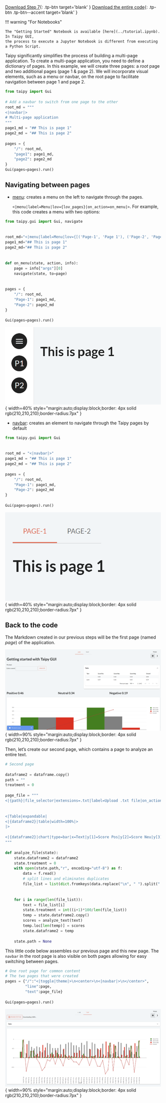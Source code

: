 [Download Step 7](./../src/step_07.py){: .tp-btn target='blank' }
[Download the entire code](./../src/src.zip){: .tp-btn .tp-btn--accent target='blank' }

!!! warning "For Notebooks"

    The "Getting Started" Notebook is available [here](../tutorial.ipynb). In Taipy GUI,
    the process to execute a Jupyter Notebook is different from executing a Python Script.


Taipy significantly simplifies the process of building a multi-page application. To create a
multi-page application, you need to define a dictionary of pages. In this example, we will
create three pages: a *root* page and two additional pages (page 1 & page 2). We will incorporate
visual elements, such as a menu or navbar, on the root page to facilitate navigation between
page 1 and page 2.


```python
from taipy import Gui

# Add a navbar to switch from one page to the other
root_md = """
<|navbar|>
# Multi-page application
"""
page1_md = "## This is page 1"
page2_md = "## This is page 2"

pages = {
    "/": root_md,
    "page1": page1_md,
    "page2": page2_md
}
Gui(pages=pages).run()
```

## Navigating between pages

- [menu](../../../../manuals/gui/viselements/menu.md): creates a menu on the left to navigate
    through the pages.

    `<|menu|label=Menu|lov={lov_pages}|on_action=on_menu|>`. For example, this code creates a menu
    with two options:

```python
from taipy.gui import Gui, navigate


root_md="<|menu|label=Menu|lov={[('Page-1', 'Page 1'), ('Page-2', 'Page 2')]}|on_action=on_menu|>"
page1_md="## This is page 1"
page2_md="## This is page 2"


def on_menu(state, action, info):
    page = info["args"][0]
    navigate(state, to=page)


pages = {
    "/": root_md,
    "Page-1": page1_md,
    "Page-2": page2_md
}

Gui(pages=pages).run()
```

![Menu](images/menu.png){ width=40% style="margin:auto;display:block;border: 4px solid rgb(210,210,210);border-radius:7px" }

- [navbar](../../../../manuals/gui/viselements/navbar.md): creates an element to navigate
    through the Taipy pages by default

```python
from taipy.gui import Gui


root_md = "<|navbar|>"
page1_md = "## This is page 1"
page2_md = "## This is page 2"

pages = {
    "/": root_md,
    "Page-1": page1_md,
    "Page-2": page2_md
}

Gui(pages=pages).run()
```

![Navbar](images/navbar.png){ width=40% style="margin:auto;display:block;border: 4px solid rgb(210,210,210);border-radius:7px" }


## Back to the code

The Markdown created in our previous steps will be the first page (named _page_) of the application.

![Previous Markdown](images/first_markdown.png){ width=90% style="margin:auto;display:block;border: 4px solid rgb(210,210,210);border-radius:7px" }

Then, let’s create our second page, which contains a page to analyze an entire text.

```python
# Second page

dataframe2 = dataframe.copy()
path = ""
treatment = 0

page_file = """
<|{path}|file_selector|extensions=.txt|label=Upload .txt file|on_action=analyze_file|> <|{f"Downloading {treatment}%..."}|>


<|Table|expandable|
<|{dataframe2}|table|width=100%|>
|>

<|{dataframe2}|chart|type=bar|x=Text|y[1]=Score Pos|y[2]=Score Neu|y[3]=Score Neg|y[4]=Overall|color[1]=green|color[2]=grey|color[3]=red|type[4]=line|height=800px|>
"""

def analyze_file(state):
    state.dataframe2 = dataframe2
    state.treatment = 0
    with open(state.path,"r", encoding="utf-8") as f:
        data = f.read()
        # split lines and eliminates duplicates
        file_list = list(dict.fromkeys(data.replace("\n", " ").split(".")[:-1]))


    for i in range(len(file_list)):
        text = file_list[i]
        state.treatment = int((i+1)*100/len(file_list))
        temp = state.dataframe2.copy()
        scores = analyze_text(text)
        temp.loc[len(temp)] = scores
        state.dataframe2 = temp

    state.path = None
```

This little code below assembles our previous page and this new page. The `navbar` in the root
page is also visible on both pages allowing for easy switching between pages.

```python
# One root page for common content
# The two pages that were created
pages = {"/":"<|toggle|theme|>\n<center>\n<|navbar|>\n</center>",
         "line":page,
         "text":page_file}

Gui(pages=pages).run()
```

![Multi-Pages](images/result.png){ width=90% style="margin:auto;display:block;border: 4px solid rgb(210,210,210);border-radius:7px" }
